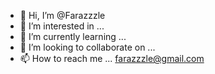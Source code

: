 - 👋 Hi, I’m @Farazzzle
- 👀 I’m interested in ...
- 🌱 I’m currently learning ...
- 💞️ I’m looking to collaborate on ...
- 📫 How to reach me ... farazzzle@gmail.com

<!---
Farazzzle/Farazzzle is a ✨ special ✨ repository because its `README.md` (this file) appears on your GitHub profile.
You can click the Preview link to take a look at your changes.
--->
